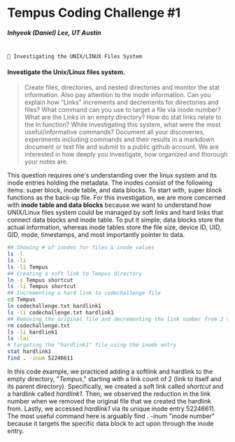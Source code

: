 # Tempus Coding Challenge #1
##### Inhyeok (Daniel) Lee, UT Austin
#
#
    🔎 Investigating the UNIX/LINUX Files System
#### Investigate the Unix/Linux files system.
> Create files, directories, and nested directories and monitor the stat information. Also pay attention to the inode information. Can you explain how “Links” increments and decrements for directories and files? What command can you use to target a file via inode number? What are the Links in an empty directory? How do stat links relate to the ln function? While investigating this system, what were the most useful/informative commands? Document all your discoveries, experiments including commands and their results in a markdown document or text file and submit to a public github account. We are interested in how deeply you investigate, how organized and thorough your notes are. 

This question requires one's understanding over the linux system and its inode entries holding the metadata. The inodes consist of the following items: super block, inode table, and data blocks. To start with, super block functions as the back-up file. For this investigation, we are more concerned with **inode table and data blocks** because we want to understand how UNIX/Linux files system could be managed by soft links and hard links that connect data blocks and inode table. To put it simple, data blocks store the actual information, whereas inode tables store the file size, device ID, UID, GID, mode, timestamps, and most importantly pointer to data.
```sh
## Showing # of inodes for files & inode values
ls -l
ls -li
ls -li Tempus
## Creating a soft link to Tempus directory
ln -s Tempus shortcut
ls -li Tempus shortcut
## Incrementing a hard link to codechallenge file
cd Tempus
ln codechallenge.txt hardlink1
ls -li codechallenge.txt hardlink1
## Removing the original file and decrementing the link number from 2 to 1
rm codechallenge.txt
ls -li hardlink1
ls -lai
# targeting the "hardlink1" file using the inode entry
stat hardlink1
find . -inum 52246611
```
In this code example, we practiced adding a softlink and hardlink to the empty directory, "_Tempus_," starting with a link count of 2 (link to itself and its parent directory). Specifically, we created a soft link called _shortcut_ and a hardlink called _hardlink1_. Then, we observed the reduction in the link number when we removed the original file that we created the hardlink from. Lastly, we accessed _hardlink1_ via its unique inode entry 52246611. The most useful command here is arguably find . -inum "inode number" because it targets the specific data block to act upon through the inode entry.
